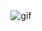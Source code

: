 <div align="center">
  <img src="https://github.com/user-attachments/assets/253774eb-1873-4655-9ebe-be1d8a04a5aa" alt="gif" />
</div>
